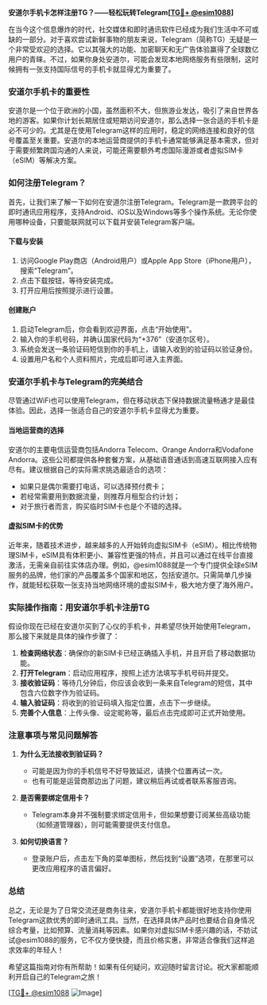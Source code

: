 **安道尔手机卡怎样注册TG？——轻松玩转Telegram[[TG💪+ @esim1088](https://t.me/s/esim1088)]**

在当今这个信息爆炸的时代，社交媒体和即时通讯软件已经成为我们生活中不可或缺的一部分。对于喜欢尝试新鲜事物的朋友来说，Telegram（简称TG）无疑是一个非常受欢迎的选择。它以其强大的功能、加密聊天和无广告体验赢得了全球数亿用户的青睐。不过，如果你身处安道尔，可能会发现本地网络服务有些限制，这时候拥有一张支持国际信号的手机卡就显得尤为重要了。

### 安道尔手机卡的重要性

安道尔是一个位于欧洲的小国，虽然面积不大，但旅游业发达，吸引了来自世界各地的游客。如果你计划长期居住或短期访问安道尔，那么选择一张合适的手机卡是必不可少的。尤其是在使用Telegram这样的应用时，稳定的网络连接和良好的信号覆盖至关重要。安道尔的本地运营商提供的手机卡通常能够满足基本需求，但对于需要频繁跨国沟通的人来说，可能还需要额外考虑国际漫游或者虚拟SIM卡（eSIM）等解决方案。

### 如何注册Telegram？

首先，让我们来了解一下如何在安道尔注册Telegram。Telegram是一款跨平台的即时通讯应用程序，支持Android、iOS以及Windows等多个操作系统。无论你使用哪种设备，只要能联网就可以下载并安装Telegram客户端。

#### 下载与安装
1. 访问Google Play商店（Android用户）或Apple App Store（iPhone用户），搜索“Telegram”。
2. 点击下载按钮，等待安装完成。
3. 打开应用后按照提示进行设置。

#### 创建账户
1. 启动Telegram后，你会看到欢迎界面，点击“开始使用”。
2. 输入你的手机号码，并确认国家代码为“+376”（安道尔区号）。
3. 系统会发送一条验证码短信到你的手机上，请输入收到的验证码以验证身份。
4. 设置用户名和个人资料照片，完成后即可进入主界面。

### 安道尔手机卡与Telegram的完美结合

尽管通过WiFi也可以使用Telegram，但在移动状态下保持数据流量畅通才是最佳体验。因此，选择一张适合自己的安道尔手机卡显得尤为重要。

#### 当地运营商的选择
安道尔的主要电信运营商包括Andorra Telecom、Orange Andorra和Vodafone Andorra。这些公司都提供各种套餐方案，从基础语音通话到高速互联网接入应有尽有。建议根据自己的实际需求挑选最适合的选项：

- 如果只是偶尔需要打电话，可以选择预付费卡；
- 若经常需要用到数据流量，则推荐月租型合约计划；
- 对于旅行者而言，购买临时SIM卡也是个不错的选择。

#### 虚拟SIM卡的优势
近年来，随着技术进步，越来越多的人开始转向虚拟SIM卡（eSIM）。相比传统物理SIM卡，eSIM具有体积更小、兼容性更强的特点，并且可以通过在线平台直接激活，无需亲自前往实体店办理。例如，@esim1088就是一个专门提供全球eSIM服务的品牌，他们家的产品覆盖多个国家和地区，包括安道尔。只需简单几步操作，就能轻松获取一张支持当地网络环境的虚拟SIM卡，极大地方便了海外用户。

### 实际操作指南：用安道尔手机卡注册TG

假设你现在已经在安道尔买到了心仪的手机卡，并希望尽快开始使用Telegram，那么接下来就是具体的操作步骤了：

1. **检查网络状态**：确保你的新SIM卡已经正确插入手机，并且开启了移动数据功能。
2. **打开Telegram**：启动应用程序，按照上述方法填写手机号码并提交。
3. **接收验证码**：等待几分钟后，你应该会收到一条来自Telegram的短信，其中包含六位数字作为验证码。
4. **输入验证码**：将收到的验证码填入指定位置，点击下一步继续。
5. **完善个人信息**：上传头像、设定昵称等，最后点击完成即可正式开始使用。

### 注意事项与常见问题解答

1. **为什么无法接收到验证码？**
   - 可能是因为你的手机信号不好导致延迟，请换个位置再试一次。
   - 也有可能是运营商那边出了问题，建议稍后再试或者联系客服咨询。

2. **是否需要绑定信用卡？**
   - Telegram本身并不强制要求绑定信用卡，但如果想要订阅某些高级功能（如频道管理器），则可能需要提供支付信息。

3. **如何切换语言？**
   - 登录账户后，点击左下角的菜单图标，然后找到“设置”选项，在那里可以更改应用程序的语言偏好。

### 总结

总之，无论是为了日常交流还是商务往来，安道尔手机卡都能很好地支持你使用Telegram这款优秀的即时通讯工具。当然，在选择具体产品时也要结合自身情况综合考量，比如预算、流量消耗等因素。如果你对虚拟SIM卡感兴趣的话，不妨试试@esim1088的服务，它不仅方便快捷，而且价格实惠，非常适合像我们这样追求效率的年轻人！

希望这篇指南对你有所帮助！如果有任何疑问，欢迎随时留言讨论。祝大家都能顺利开启自己的Telegram之旅！

[[TG💪+ @esim1088](https://t.me/s/esim1088) ![Image](https://i.postimg.cc/4NQfJmqS/Snipaste-2025-05-13-00-14-12.png)]